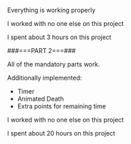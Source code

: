 Everything is working properly

I worked with no one else on this project

I spent about 3 hours on this project


###===PART 2===###

All of the mandatory parts work.

Additionally implemented:
* Timer
* Animated Death
* Extra points for remaining time

I worked with no one else on this project

I spent about 20 hours on this project
